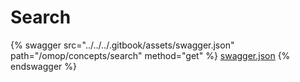 # Search

{% swagger src="../../../.gitbook/assets/swagger.json" path="/omop/concepts/search" method="get" %}
[swagger.json](../../../.gitbook/assets/swagger.json)
{% endswagger %}

